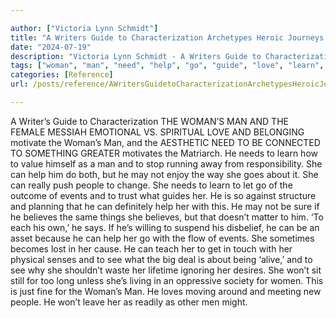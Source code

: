 ```yaml
---

author: ["Victoria Lynn Schmidt"]
title: "A Writers Guide to Characterization Archetypes Heroic Journeys and Other Elements of Dynamic Character Development - part0010_split_042.html"
date: "2024-07-19"
description: "Victoria Lynn Schmidt - A Writers Guide to Characterization Archetypes Heroic Journeys and Other Elements of Dynamic Character Development"
tags: ["woman", "man", "need", "help", "go", "guide", "love", "learn", "may", "people", "event", "belief", "see", "writer", "characterization", "female", "messiah", "emotional", "v", "spiritual", "belonging", "motivate", "aesthetic", "connected", "something"]
categories: [Reference]
url: /posts/reference/AWritersGuidetoCharacterizationArchetypesHeroicJourneysandOtherElementsofDynamicCharacterDevelopment-part0010split042html

---
```



A Writer’s Guide to Characterization
 THE WOMAN’S MAN AND THE FEMALE MESSIAH
EMOTIONAL VS. SPIRITUAL
LOVE AND BELONGING motivate the Woman’s Man, and the AESTHETIC NEED TO BE CONNECTED TO SOMETHING GREATER motivates the Matriarch. He needs to learn how to value himself as a man and to stop running away from responsibility. She can help him do both, but he may not enjoy the way she goes about it. She can really push people to change.
She needs to learn to let go of the outcome of events and to trust what guides her. He is so against structure and planning that he can definitely help her with this. He may not be sure if he believes the same things she believes, but that doesn’t matter to him. ‘To each his own,’ he says. If he’s willing to suspend his disbelief, he can be an asset because he can help her go with the flow of events.
She sometimes becomes lost in her cause. He can teach her to get in touch with her physical senses and to see what the big deal is about being ‘alive,’ and to see why she shouldn’t waste her lifetime ignoring her desires.
She won’t sit still for too long unless she’s living in an oppressive society for women. This is just fine for the Woman’s Man. He loves moving around and meeting new people. He won’t leave her as readily as other men might.
